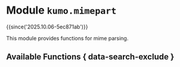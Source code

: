 # Module `kumo.mimepart`

{{since('2025.10.06-5ec871ab')}}

This module provides functions for mime parsing.

## Available Functions { data-search-exclude }
